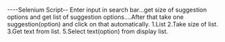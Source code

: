 ----Selenium Script--
Enter input in search bar...get size of suggestion options  and get list of suggestion options....After that take one suggestion(option) and click on that automatically.
 1.List
 2.Take size of list.
 3.Get text from list.
 5.Select text(option) from display list.
